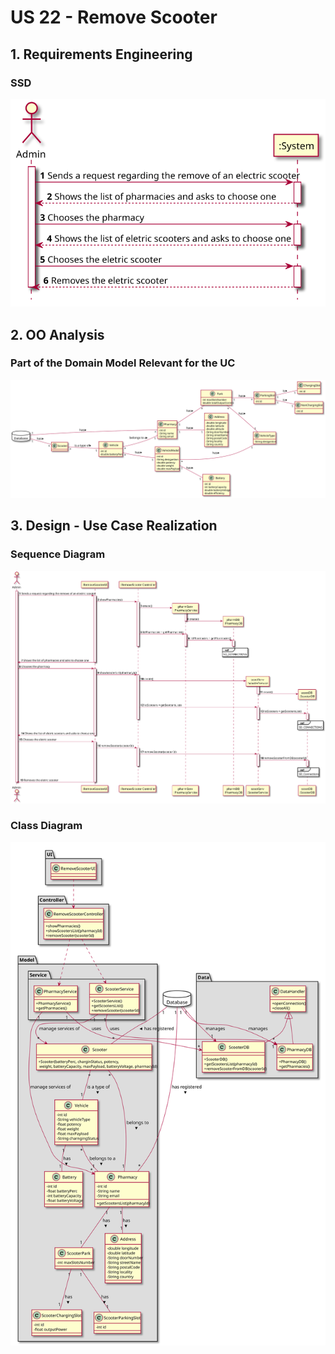 # US 22 - Remove Scooter

## 1. Requirements Engineering

### SSD
![US22_SSD](US22_SSD.svg)

## 2. OO Analysis

### Part of the Domain Model Relevant for the UC

![US22_DM](US22_DM.svg)

## 3. Design - Use Case Realization

###	Sequence Diagram

![US22_SD.svg](US22_SD.svg)


###	Class Diagram

![US22_CD.svg](US22_CD.svg)
